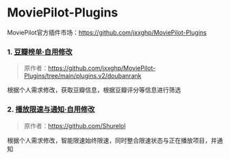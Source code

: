 # MoviePilot-Plugins
MoviePilot官方插件市场：https://github.com/jxxghp/MoviePilot-Plugins

### 1. [豆瓣榜单·自用修改](https://github.com/justzerock/MoviePilot-Plugins/tree/main/plugins.v2/doubanrankmod)
  > 原作者：https://github.com/jxxghp/MoviePilot-Plugins/tree/main/plugins.v2/doubanrank

  根据个人需求修改，获取豆瓣信息，根据豆瓣评分等信息进行筛选

### 2. [播放限速与通知·自用修改](https://github.com/justzerock/MoviePilot-Plugins/tree/main/plugins.v2/speedlimitermod)
  > 原作者：https://github.com/Shurelol

  根据个人需求修改，智能限速始终限速，同时整合限速状态与正在播放项目，并通知

